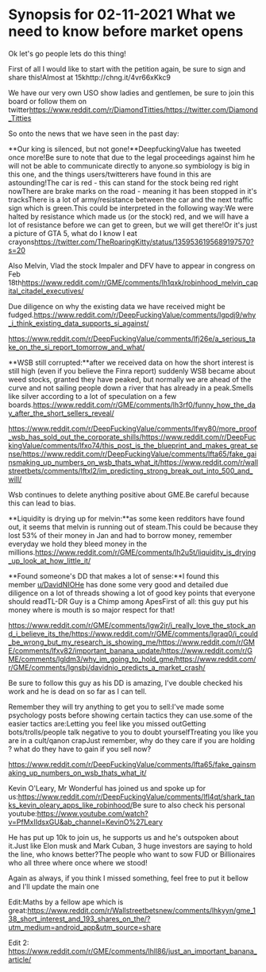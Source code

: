 Synopsis for 02-11-2021 What we need to know before market opens
================================================================

Ok let's go people lets do this thing!

First of all I would like to start with the petition again, be sure to sign and share this!Almost at 15khttp://chng.it/4vr66xKkc9

We have our very own USO show ladies and gentlemen, be sure to join this board or follow them on twitter<https://www.reddit.com/r/DiamondTitties/><https://twitter.com/Diamond_Titties>

So onto the news that we have seen in the past day:

**Our king is silenced, but not gone!**DeepfuckingValue has tweeted once more!Be sure to note that due to the legal proceedings against him he will not be able to communicate directly to anyone.so symbiology is big in this one, and the things users/twitterers have found in this are astounding!The car is red - this can stand for the stock being red right nowThere are brake marks on the road - meaning it has been stopped in it's tracksThere is a lot of army/resistance between the car and the next traffic sign which is green.This could be interpreted in the following way:We were halted by resistance which made us (or the stock) red, and we will have a lot of resistance before we can get to green, but we will get there!Or it's just a picture of GTA 5, what do I know I eat crayons<https://twitter.com/TheRoaringKitty/status/1359536195689197570?s=20>

Also Melvin, Vlad the stock Impaler and DFV have to appear in congress on Feb 18th<https://www.reddit.com/r/GME/comments/lh1qxk/robinhood_melvin_capital_citadel_executives/>

Due diligence on why the existing data we have received might be fudged.<https://www.reddit.com/r/DeepFuckingValue/comments/lgpdj9/why_i_think_existing_data_supports_si_against/>

<https://www.reddit.com/r/DeepFuckingValue/comments/lfj26e/a_serious_take_on_the_si_report_tomorrow_and_what/>

**WSB still corrupted:**after we received data on how the short interest is still high (even if you believe the Finra report) suddenly WSB became about weed stocks, granted they have peaked, but normally we are ahead of the curve and not sailing people down a river that has already in a peak.Smells like silver according to a lot of speculation on a few boards.<https://www.reddit.com/r/GME/comments/lh3rf0/funny_how_the_day_after_the_short_sellers_reveal/>

<https://www.reddit.com/r/DeepFuckingValue/comments/lfwy80/more_proof_wsb_has_sold_out_the_corporate_shills/><https://www.reddit.com/r/DeepFuckingValue/comments/lfxo74/this_post_is_the_blueprint_and_makes_great_sense/><https://www.reddit.com/r/DeepFuckingValue/comments/lfta65/fake_gainsmaking_up_numbers_on_wsb_thats_what_it/><https://www.reddit.com/r/wallstreetbets/comments/lftxl2/im_predicting_strong_break_out_into_500_and_will/>

Wsb continues to delete anything positive about GME.Be careful because this can lead to bias.

**Liquidity is drying up for melvin:**as some keen redditors have found out, it seems that melvin is running out of steam.This could be because they lost 53% of their money in Jan and had to borrow money, remember everyday we hold they bleed money in the millions.<https://www.reddit.com/r/GME/comments/lh2u5t/liquidity_is_drying_up_look_at_how_little_it/>

**Found someone's DD that makes a lot of sense:**I found this member [u/DavidNIOHe](https://www.reddit.com/u/DavidNIOHe/) has done some very good and detailed due diligence on a lot of threads showing a lot of good key points that everyone should readTL-DR Guy is a Chimp among ApesFirst of all: this guy put his money where is mouth is so major respect for that!

<https://www.reddit.com/r/GME/comments/lgw2jr/i_really_love_the_stock_and_i_believe_its_the/><https://www.reddit.com/r/GME/comments/lgraq0/i_could_be_wrong_but_my_research_is_showing_me/><https://www.reddit.com/r/GME/comments/lfxv82/important_banana_update/><https://www.reddit.com/r/GME/comments/lgldm3/why_im_going_to_hold_gme/><https://www.reddit.com/r/GME/comments/lgnsbj/davidnio_predicts_a_market_crash/>

Be sure to follow this guy as his DD is amazing, I've double checked his work and he is dead on so far as I can tell.

Remember they will try anything to get you to sell:I've made some psychology posts before showing certain tactics they can use.some of the easier tactics are:Letting you feel like you missed outGetting bots/trolls/people talk negative to you to doubt yourselfTreating you like you are in a cult/qanon crapJust remember, why do they care if you are holding ? what do they have to gain if you sell now?

<https://www.reddit.com/r/DeepFuckingValue/comments/lfta65/fake_gainsmaking_up_numbers_on_wsb_thats_what_it/>

Kevin O'Leary, Mr Wonderful has joined us and spoke up for us:<https://www.reddit.com/r/DeepFuckingValue/comments/lfl4qt/shark_tanks_kevin_oleary_apps_like_robinhood/>Be sure to also check his personal youtube:<https://www.youtube.com/watch?v=PfMxIIdsxGU&ab_channel=KevinO%27Leary>

He has put up 10k to join us, he supports us and he's outspoken about it.Just like Elon musk and Mark Cuban, 3 huge investors are saying to hold the line, who knows better?The people who want to sow FUD or Billionaires who all three where once where we stood!

Again as always, if you think I missed something, feel free to put it bellow and I'll update the main one

Edit:Maths by a fellow ape which is great:<https://www.reddit.com/r/Wallstreetbetsnew/comments/lhkyyn/gme_138_short_interest_and_193_shares_on_the/?utm_medium=android_app&utm_source=share>

Edit 2:\
<https://www.reddit.com/r/GME/comments/lhll86/just_an_important_banana_article/>
